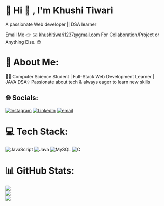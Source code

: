# 💫 Hi 👋  , I'm Khushi Tiwari
A passionate Web developer || DSA learner 

Email Me 👉 ✉️ khushitiwari1237@gmail.com For Collaboration/Project or Anything Else. 😊

# 💫 About Me:
👩‍💻 Computer Science Student | Full-Stack Web Development Learner | JAVA DSA💡 Passionate about tech & always eager to learn new skills


## 🌐 Socials:
[![Instagram](https://img.shields.io/badge/Instagram-%23E4405F.svg?logo=Instagram&logoColor=white)](https://instagram.com/khushiii0614) [![LinkedIn](https://img.shields.io/badge/LinkedIn-%230077B5.svg?logo=linkedin&logoColor=white)](https://linkedin.com/in/khushi-tiwari-a2485a338) [![email](https://img.shields.io/badge/Email-D14836?logo=gmail&logoColor=white)](mailto:khushitiwari1237@gmail.com) 

# 💻 Tech Stack:
![JavaScript](https://img.shields.io/badge/javascript-%23323330.svg?style=flat&logo=javascript&logoColor=%23F7DF1E) ![Java](https://img.shields.io/badge/java-%23ED8B00.svg?style=flat&logo=openjdk&logoColor=white) ![MySQL](https://img.shields.io/badge/mysql-4479A1.svg?style=flat&logo=mysql&logoColor=white) ![C](https://img.shields.io/badge/c-%2300599C.svg?style=flat&logo=c&logoColor=white)
# 📊 GitHub Stats:
![](https://github-readme-stats.vercel.app/api?username=Khushitiwari&theme=dark&hide_border=false&include_all_commits=false&count_private=false)<br/>
![](https://nirzak-streak-stats.vercel.app/?user=Khushitiwari&theme=dark&hide_border=false)<br/>
![](https://github-readme-stats.vercel.app/api/top-langs/?username=Khushitiwari&theme=dark&hide_border=false&include_all_commits=false&count_private=false&layout=compact)

<!-- Proudly created with GPRM ( https://gprm.itsvg.in ) -->
